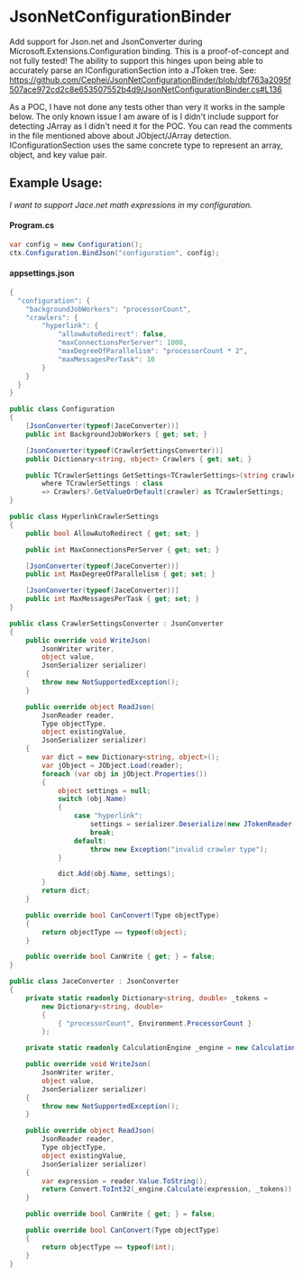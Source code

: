 # JsonNetConfigurationBinder
Add support for Json.net and JsonConverter during Microsoft.Extensions.Configuration binding. This is a proof-of-concept and not fully tested! The ability to support this hinges upon being able to accurately parse an IConfigurationSection into a JToken tree. See: https://github.com/Cephei/JsonNetConfigurationBinder/blob/dbf763a2095f507ace972cd2c8e653507552b4d9/JsonNetConfigurationBinder.cs#L136

As a POC, I have not done any tests other than very it works in the sample below. The only known issue I am aware of is I didn't include support for detecting JArray as I didn't need it for the POC. You can read the comments in the file mentioned above about JObject/JArray detection. IConfigurationSection uses the same concrete type to represent an array, object, and key value pair.

## Example Usage: 
_I want to support Jace.net math expressions in my configuration._

#### Program.cs
```csharp
var config = new Configuration();
ctx.Configuration.BindJson("configuration", config);
```
#### appsettings.json
```csharp
{
  "configuration": {
    "backgroundJobWorkers": "processorCount",
    "crawlers": {
        "hyperlink": {
            "allowAutoRedirect": false,
            "maxConnectionsPerServer": 1000,
            "maxDegreeOfParallelism": "processorCount * 2",
            "maxMessagesPerTask": 10
        }
    }
  }
}
```

```csharp
public class Configuration
{
    [JsonConverter(typeof(JaceConverter))]
    public int BackgroundJobWorkers { get; set; }

    [JsonConverter(typeof(CrawlerSettingsConverter))]
    public Dictionary<string, object> Crawlers { get; set; }

    public TCrawlerSettings GetSettings<TCrawlerSettings>(string crawler)
        where TCrawlerSettings : class 
        => Crawlers?.GetValueOrDefault(crawler) as TCrawlerSettings;
}
```

```csharp
public class HyperlinkCrawlerSettings
{
    public bool AllowAutoRedirect { get; set; }

    public int MaxConnectionsPerServer { get; set; }

    [JsonConverter(typeof(JaceConverter))]
    public int MaxDegreeOfParallelism { get; set; }

    [JsonConverter(typeof(JaceConverter))]
    public int MaxMessagesPerTask { get; set; }
}
```
```csharp
public class CrawlerSettingsConverter : JsonConverter
{
    public override void WriteJson(
        JsonWriter writer, 
        object value, 
        JsonSerializer serializer)
    {
        throw new NotSupportedException();
    }

    public override object ReadJson(
        JsonReader reader, 
        Type objectType, 
        object existingValue,
        JsonSerializer serializer)
    {
        var dict = new Dictionary<string, object>();
        var jObject = JObject.Load(reader);
        foreach (var obj in jObject.Properties())
        {
            object settings = null;
            switch (obj.Name)
            {
                case "hyperlink":
                    settings = serializer.Deserialize(new JTokenReader(obj.Value), typeof(HyperlinkCrawlerSettings));
                    break;
                default:
                    throw new Exception("invalid crawler type");
            }

            dict.Add(obj.Name, settings);
        }
        return dict;
    }

    public override bool CanConvert(Type objectType)
    {
        return objectType == typeof(object);
    }

    public override bool CanWrite { get; } = false;
}
```
```csharp
public class JaceConverter : JsonConverter
{
    private static readonly Dictionary<string, double> _tokens = 
        new Dictionary<string, double>
        {
            { "processorCount", Environment.ProcessorCount }
        };

    private static readonly CalculationEngine _engine = new CalculationEngine();

    public override void WriteJson(
        JsonWriter writer, 
        object value, 
        JsonSerializer serializer)
    {
        throw new NotSupportedException();
    }

    public override object ReadJson(
        JsonReader reader, 
        Type objectType, 
        object existingValue,
        JsonSerializer serializer)
    {
        var expression = reader.Value.ToString();
        return Convert.ToInt32(_engine.Calculate(expression, _tokens));
    }

    public override bool CanWrite { get; } = false;

    public override bool CanConvert(Type objectType)
    {
        return objectType == typeof(int);
    }
}
```

